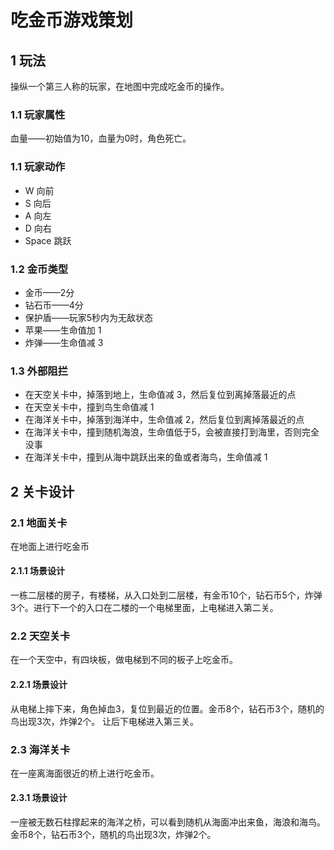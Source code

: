 # 吃金币游戏策划

## 1 玩法

操纵一个第三人称的玩家，在地图中完成吃金币的操作。

### 1.1 玩家属性

血量——初始值为10，血量为0时，角色死亡。

### 1.1 玩家动作

* W 向前
* S 向后
* A 向左
* D 向右
* Space 跳跃



### 1.2 金币类型

* 金币——2分
* 钻石币——4分
* 保护盾——玩家5秒内为无敌状态
* 苹果——生命值加 1
* 炸弹——生命值减 3



### 1.3 外部阻拦

* 在天空关卡中，掉落到地上，生命值减 3，然后复位到离掉落最近的点
* 在天空关卡中，撞到鸟生命值减 1
* 在海洋关卡中，掉落到海洋中，生命值减 2，然后复位到离掉落最近的点
* 在海洋关卡中，撞到随机海浪，生命值低于5，会被直接打到海里，否则完全没事
* 在海洋关卡中，撞到从海中跳跃出来的鱼或者海鸟，生命值减 1



## 2 关卡设计

### 2.1 地面关卡

在地面上进行吃金币

#### 2.1.1 场景设计

一栋二层楼的房子，有楼梯，从入口处到二层楼，有金币10个，钻石币5个，炸弹3个。进行下一个的入口在二楼的一个电梯里面，上电梯进入第二关。

### 2.2 天空关卡

在一个天空中，有四块板，做电梯到不同的板子上吃金币。

#### 2.2.1 场景设计

从电梯上摔下来，角色掉血3，复位到最近的位置。金币8个，钻石币3个，随机的鸟出现3次，炸弹2个。 让后下电梯进入第三关。

### 2.3 海洋关卡

在一座离海面很近的桥上进行吃金币。

#### 2.3.1 场景设计

一座被无数石柱撑起来的海洋之桥，可以看到随机从海面冲出来鱼，海浪和海鸟。金币8个，钻石币3个，随机的鸟出现3次，炸弹2个。



